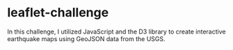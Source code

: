 # leaflet-challenge
In this challenge, I utilized JavaScript and the D3 library to create interactive earthquake maps using GeoJSON data from the USGS.
